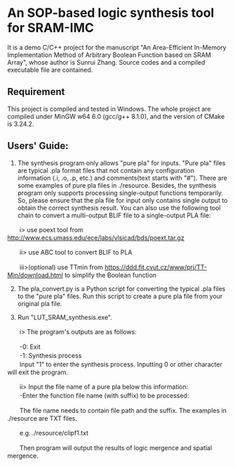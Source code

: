 # An SOP-based logic synthesis tool for SRAM-IMC

It is a demo C/C++ project for the manuscript "An Area-Efficient In-Memory Implementation Method of Arbitrary Boolean Function based on SRAM Array", whose author is Sunrui Zhang. 
Source codes and a compiled executable file are contained.

## Requirement
This project is compiled and tested in Windows.
The whole project are compiled under MinGW w64 6.0 (gcc/g++ 8.1.0), and the version of CMake is 3.24.2. 

## Users' Guide: 
1. The synthesis program only allows "pure pla" for inputs. "Pure pla" files are typical .pla format files that not contain any configuration information (.i, .o, .p, etc.) and comments(text starts with "#"). There are some examples of pure pla files in ./resource. Besides, the synthesis program only supports processing single-output functions temporarily. So, please ensure that the pla file for input only contains single output to obtain the correct synthesis result. You can also use the following tool chain to convert a multi-output BLIF file to a single-output PLA file:
  
　　i> use poext tool from http://www.ecs.umass.edu/ece/labs/vlsicad/bds/poext.tar.gz
  
　　ii> use ABC tool to convert BLIF to PLA
  
　　iii>(optional) use TTmin from https://ddd.fit.cvut.cz/www/prj/TT-Min/download.html to simplify the Boolean function

2. The pla_convert.py is a Python script for converting the typical .pla files to the "pure pla" files. Run this script to create a pure pla file from your original pla file.

3. Run "LUT_SRAM_synthesis.exe".
  
　　i> The program's outputs are as follows:
  
　　-0: Exit
　　<br>　　-1: Synthesis process
　　<br>　　Input "1" to enter the synthesis process. Inputting 0 or other character will exit the program.
  
　　ii> Input the file name of a pure pla below this information:　　
  　<br>　　-Enter the function file name (with suffix) to be processed:

　　The file name needs to contain file path and the suffix. The examples in ./resource are TXT files.

　　e.g. ./resource/clipf1.txt

　　Then program will output the results of logic mergence and spatial mergence.
